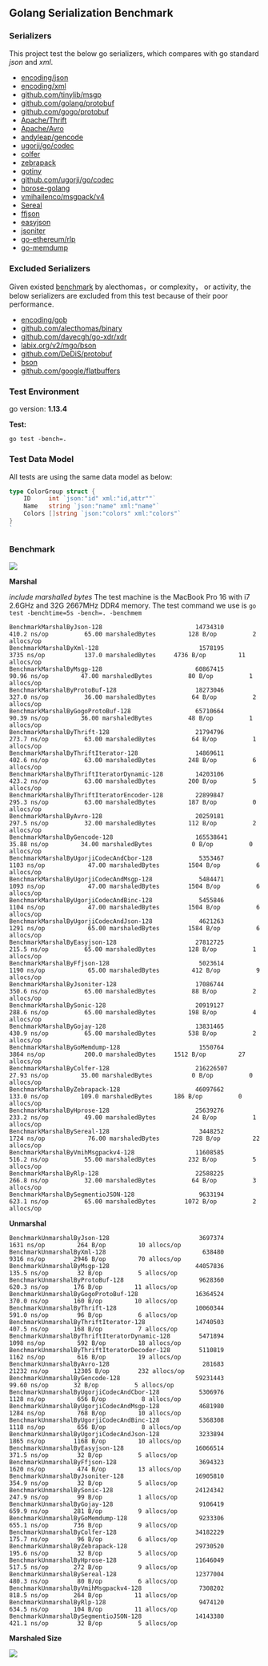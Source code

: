 ## Golang Serialization Benchmark

### Serializers

This project test the below go serializers, which compares with go standard _json_ and _xml_.

- [encoding/json](http://golang.org/pkg/encoding/json/)
- [encoding/xml](http://golang.org/pkg/encoding/xml/)
- [github.com/tinylib/msgp](http://github.com/tinylib/msgp)
- [github.com/golang/protobuf](http://github.com/golang/protobuf)
- [github.com/gogo/protobuf](http://github.com/gogo/protobuf)
- [Apache/Thrift](https://github.com/apache/thrift/tree/master/lib/go)
- [Apache/Avro](https://github.com/linkedin/goavro)
- [andyleap/gencode](https://github.com/andyleap/gencode)
- [ugorji/go/codec](https://github.com/ugorji/go/tree/master/codec)
- [colfer](https://github.com/pascaldekloe/colfer)
- [zebrapack](https://github.com/glycerine/zebrapack)
- [gotiny](https://github.com/niubaoshu/gotiny)
- [github.com/ugorji/go/codec](http://github.com/ugorji/go/codec)
- [hprose-golang](https://github.com/hprose/hprose-golang/tree/master/io)
- [vmihailenco/msgpack/v4](https://github.com/vmihailenco/msgpack)
- [Sereal](https://github.com/Sereal/Sereal)
- [ffjson](https://github.com/pquerna/ffjson)
- [easyjson](https://github.com/mailru/easyjson)
- [jsoniter](https://github.com/json-iterator/go)
- [go-ethereum/rlp](https://github.com/ethereum/go-ethereum)
- [go-memdump](https://github.com/alexflint/go-memdump)

### Excluded Serializers

Given existed [benchmark](https://github.com/alecthomas/go_serialization_benchmarks) by alecthomas，or complexity， or activity, the below serializers are excluded from this test because of their poor performance.

- [encoding/gob](http://golang.org/pkg/encoding/gob/)
- [github.com/alecthomas/binary](http://github.com/alecthomas/binary)
- [github.com/davecgh/go-xdr/xdr](http://github.com/davecgh/go-xdr/xdr)
- [labix.org/v2/mgo/bson](http://labix.org/v2/mgo/bson)
- [github.com/DeDiS/protobuf](http://github.com/DeDiS/protobuf)
- [bson](http://github.com/micro/go-bson)
- [github.com/google/flatbuffers](http://github.com/google/flatbuffers)

### Test Environment

go version: **1.13.4**

**Test:**

```
go test -bench=.
```

### Test Data Model

All tests are using the same data model as below:

```go
type ColorGroup struct {
    ID     int `json:"id" xml:"id,attr""`
    Name   string `json:"name" xml:"name"`
    Colors []string `json:"colors" xml:"colors"`
}
`
```

### Benchmark

![](benchmark.png)

**Marshal**

_include marshalled bytes_
The test machine is the MacBook Pro 16 with i7 2.6GHz and 32G 2667MHz DDR4 memory.
The test command we use is `go test -benchtime=5s -bench=. -benchmem`

```
BenchmarkMarshalByJson-128                        	14734310	       410.2 ns/op	        65.00 marshaledBytes	     128 B/op	       2 allocs/op
BenchmarkMarshalByXml-128                         	 1578195	      3735 ns/op	       137.0 marshaledBytes	    4736 B/op	      11 allocs/op
BenchmarkMarshalByMsgp-128                        	60867415	        90.96 ns/op	        47.00 marshaledBytes	      80 B/op	       1 allocs/op
BenchmarkMarshalByProtoBuf-128                    	18273046	       327.0 ns/op	        36.00 marshaledBytes	      64 B/op	       2 allocs/op
BenchmarkMarshalByGogoProtoBuf-128                	65710664	        90.39 ns/op	        36.00 marshaledBytes	      48 B/op	       1 allocs/op
BenchmarkMarshalByThrift-128                      	21794796	       273.7 ns/op	        63.00 marshaledBytes	      64 B/op	       1 allocs/op
BenchmarkMarshalByThriftIterator-128              	14869611	       402.6 ns/op	        63.00 marshaledBytes	     248 B/op	       6 allocs/op
BenchmarkMarshalByThriftIteratorDynamic-128       	14203106	       423.2 ns/op	        63.00 marshaledBytes	     200 B/op	       5 allocs/op
BenchmarkMarshalByThriftIteratorEncoder-128       	22899847	       295.3 ns/op	        63.00 marshaledBytes	     187 B/op	       0 allocs/op
BenchmarkMarshalByAvro-128                        	20259181	       297.5 ns/op	        32.00 marshaledBytes	     112 B/op	       2 allocs/op
BenchmarkMarshalByGencode-128                     	165538641	        35.88 ns/op	        34.00 marshaledBytes	       0 B/op	       0 allocs/op
BenchmarkMarshalByUgorjiCodecAndCbor-128          	 5353467	      1103 ns/op	        47.00 marshaledBytes	    1504 B/op	       6 allocs/op
BenchmarkMarshalByUgorjiCodecAndMsgp-128          	 5484471	      1093 ns/op	        47.00 marshaledBytes	    1504 B/op	       6 allocs/op
BenchmarkMarshalByUgorjiCodecAndBinc-128          	 5455846	      1104 ns/op	        47.00 marshaledBytes	    1504 B/op	       6 allocs/op
BenchmarkMarshalByUgorjiCodecAndJson-128          	 4621263	      1291 ns/op	        65.00 marshaledBytes	    1584 B/op	       6 allocs/op
BenchmarkMarshalByEasyjson-128                    	27812725	       215.5 ns/op	        65.00 marshaledBytes	     128 B/op	       1 allocs/op
BenchmarkMarshalByFfjson-128                      	 5023614	      1190 ns/op	        65.00 marshaledBytes	     412 B/op	       9 allocs/op
BenchmarkMarshalByJsoniter-128                    	17086744	       350.6 ns/op	        65.00 marshaledBytes	      88 B/op	       2 allocs/op
BenchmarkMarshalBySonic-128                       	20919127	       288.6 ns/op	        65.00 marshaledBytes	     198 B/op	       4 allocs/op
BenchmarkMarshalByGojay-128                       	13831465	       430.9 ns/op	        65.00 marshaledBytes	     538 B/op	       2 allocs/op
BenchmarkMarshalByGoMemdump-128                   	 1550764	      3864 ns/op	       200.0 marshaledBytes	    1512 B/op	      27 allocs/op
BenchmarkMarshalByColfer-128                      	216226507	        27.93 ns/op	        35.00 marshaledBytes	       0 B/op	       0 allocs/op
BenchmarkMarshalByZebrapack-128                   	46097662	       133.0 ns/op	       109.0 marshaledBytes	     186 B/op	       0 allocs/op
BenchmarkMarshalByHprose-128                      	25639276	       233.2 ns/op	        49.00 marshaledBytes	      24 B/op	       1 allocs/op
BenchmarkMarshalBySereal-128                      	 3448252	      1724 ns/op	        76.00 marshaledBytes	     728 B/op	      22 allocs/op
BenchmarkMarshalByVmihMsgpackv4-128               	11608585	       516.2 ns/op	        55.00 marshaledBytes	     232 B/op	       5 allocs/op
BenchmarkMarshalByRlp-128                         	22588225	       266.8 ns/op	        32.00 marshaledBytes	      64 B/op	       3 allocs/op
BenchmarkMarshalBySegmentioJSON-128               	 9633194	       623.1 ns/op	        65.00 marshaledBytes	    1072 B/op	       2 allocs/op

```

**Unmarshal**

```
BenchmarkUnmarshalByJson-128                      	 3697374	      1631 ns/op	     264 B/op	      10 allocs/op
BenchmarkUnmarshalByXml-128                       	  638480	      9316 ns/op	    2946 B/op	      70 allocs/op
BenchmarkUnmarshalByMsgp-128                      	44057836	       135.5 ns/op	      32 B/op	       5 allocs/op
BenchmarkUnmarshalByProtoBuf-128                  	 9628360	       620.3 ns/op	     176 B/op	      11 allocs/op
BenchmarkUnmarshalByGogoProtoBuf-128              	16364524	       370.0 ns/op	     160 B/op	      10 allocs/op
BenchmarkUnmarshalByThrift-128                    	10060344	       591.0 ns/op	      96 B/op	       6 allocs/op
BenchmarkUnmarshalByThriftIterator-128            	14740503	       407.5 ns/op	     168 B/op	       7 allocs/op
BenchmarkUnmarshalByThriftIteratorDynamic-128     	 5471894	      1098 ns/op	     592 B/op	      18 allocs/op
BenchmarkUnmarshalByThriftIteratorDecoder-128     	 5110819	      1162 ns/op	     616 B/op	      19 allocs/op
BenchmarkUnmarshalByAvro-128                      	  281683	     21232 ns/op	   12305 B/op	     232 allocs/op
BenchmarkUnmarshalByGencode-128                   	59231443	        99.60 ns/op	      32 B/op	       5 allocs/op
BenchmarkUnmarshalByUgorjiCodecAndCbor-128        	 5306976	      1128 ns/op	     656 B/op	       8 allocs/op
BenchmarkUnmarshalByUgorjiCodecAndMsgp-128        	 4681980	      1284 ns/op	     768 B/op	      10 allocs/op
BenchmarkUnmarshalByUgorjiCodecAndBinc-128        	 5368308	      1118 ns/op	     656 B/op	       8 allocs/op
BenchmarkUnmarshalByUgorjiCodecAndJson-128        	 3233894	      1865 ns/op	    1168 B/op	      10 allocs/op
BenchmarkUnmarshalByEasyjson-128                  	16066514	       371.5 ns/op	      32 B/op	       5 allocs/op
BenchmarkUnmarshalByFfjson-128                    	 3694323	      1620 ns/op	     474 B/op	      13 allocs/op
BenchmarkUnmarshalByJsoniter-128                  	16905810	       354.9 ns/op	      32 B/op	       5 allocs/op
BenchmarkUnmarshalBySonic-128                     	24124342	       247.9 ns/op	      99 B/op	       1 allocs/op
BenchmarkUnmarshalByGojay-128                     	 9106419	       659.9 ns/op	     281 B/op	       9 allocs/op
BenchmarkUnmarshalByGoMemdump-128                 	 9233306	       655.1 ns/op	     736 B/op	       9 allocs/op
BenchmarkUnmarshalByColfer-128                    	34182229	       175.7 ns/op	      96 B/op	       6 allocs/op
BenchmarkUnmarshalByZebrapack-128                 	29730520	       195.6 ns/op	      32 B/op	       5 allocs/op
BenchmarkUnmarshalByHprose-128                    	11646049	       517.5 ns/op	     272 B/op	       9 allocs/op
BenchmarkUnmarshalBySereal-128                    	12377004	       480.3 ns/op	      80 B/op	       6 allocs/op
BenchmarkUnmarshalByVmihMsgpackv4-128             	 7308202	       818.5 ns/op	     264 B/op	      11 allocs/op
BenchmarkUnmarshalByRlp-128                       	 9474120	       634.5 ns/op	     104 B/op	      11 allocs/op
BenchmarkUnmarshalBySegmentioJSON-128             	14143380	       421.1 ns/op	      32 B/op	       5 allocs/op
```

**Marshaled Size**

![](size.png)
